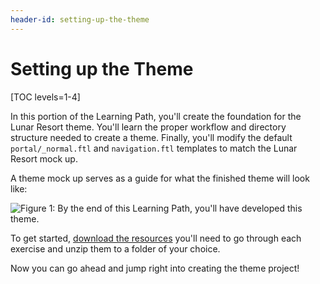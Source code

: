 ```yaml
---
header-id: setting-up-the-theme
---
```


# Setting up the Theme

[TOC levels=1-4]

In this portion of the Learning Path, you'll create the foundation for the Lunar
Resort theme. You'll learn the proper workflow and directory structure needed to
create a theme. Finally, you'll modify the default `portal/_normal.ftl` and
`navigation.ftl` templates to match the Lunar Resort mock up.

A theme mock up serves as a guide for what the finished theme will look like: 

![Figure 1: By the end of this Learning Path, you'll have developed this theme.](../../../images/finished-theme.png)

To get started, 
[download the resources](https://portal.liferay.dev/documents/113763090/114000078/themes-learning-path-6.2.zip) 
you'll need to go through each exercise and unzip them to a folder of your 
choice. 

Now you can go ahead and jump right into creating the theme project!
